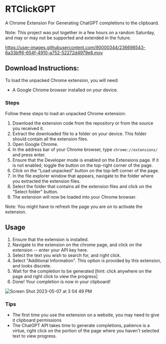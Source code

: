 # RTClickGPT
A Chrome Extension For Generating ChatGPT completions to the clipboard.

Note: This project was put together in a few hours on a random Saturday, and may or may not be supported and extended in the future. 




https://user-images.githubusercontent.com/90000344/236698543-6a33bff6-654f-4910-a752-52272d4979e8.mov



## Download Instructions: 

To load the unpacked Chrome extension, you will need:

- A Google Chrome browser installed on your device.

### Steps

Follow these steps to load an unpacked Chrome extension:

1. Download the extension code from the repository or from the source you received it.
2. Extract the downloaded file to a folder on your device. This folder should contain all the extension files.
3. Open Google Chrome.
4. In the address bar of your Chrome browser, type `chrome://extensions/` and press enter.
5. Ensure that the Developer mode is enabled on the Extensions page. If it is not enabled, toggle the button on the top-right corner of the page.
6. Click on the "Load unpacked" button on the top-left corner of the page.
7. In the file explorer window that appears, navigate to the folder where you extracted the extension files.
8. Select the folder that contains all the extension files and click on the "Select folder" button.
9. The extension will now be loaded into your Chrome browser.

Note: You might have to refresh the page you are on to activate the extension.

## Usage 

1. Ensure that the extension is installed. 
2. Navigate to the extension on the chrome page, and click on the extension -- enter your API key here. 
3. Select the text you wish to search for, and right click. 
4. Select "Additional Information". This option is provided by this extension, and looks discrete. 
5. Wait for the completion to be generated [hint: click anywhere on the page and right click to view the progress] 
6. Done! Your completion is now in your clipboard! 


![Screen Shot 2023-05-07 at 3 04 49 PM](https://user-images.githubusercontent.com/90000344/236697710-6417325c-0f4a-455e-ad83-447d37c94a54.png)

### Tips 

- The first time you use the extension on a website, you may need to give it clipboard permissions
- The ChatGPT API takes time to generate completions, patience is a virtue, right click on the portion of the page where you haven't selected text to view progress. 

